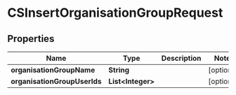 
# CSInsertOrganisationGroupRequest

## Properties
Name | Type | Description | Notes
------------ | ------------- | ------------- | -------------
**organisationGroupName** | **String** |  |  [optional]
**organisationGroupUserIds** | **List&lt;Integer&gt;** |  |  [optional]



